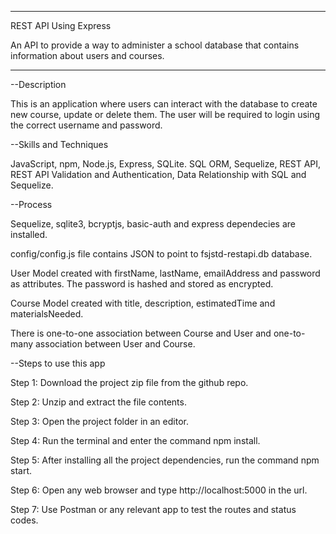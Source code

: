 _______________________________________________________________________________

REST API Using Express

An API to provide a way to administer a school database that contains information about users and
courses. 

_______________________________________________________________________________

--Description

This is an application where users can interact with the database to create new course, update or
delete them. The user will be required to login using the correct username and password.


--Skills and Techniques

JavaScript, npm, Node.js, Express, SQLite. SQL ORM, Sequelize, REST API,
REST API Validation and Authentication, Data Relationship with SQL and Sequelize. 


--Process

Sequelize, sqlite3, bcryptjs, basic-auth and express dependecies are installed.

config/config.js file contains JSON to point to fsjstd-restapi.db database.

User Model created with firstName, lastName, emailAddress and password as attributes. The 
password is hashed and stored as encrypted.

Course Model created with title, description, estimatedTime and materialsNeeded. 

There is one-to-one association between Course and User and one-to-many association between
User and Course. 


--Steps to use this app

Step 1: Download the project zip file from the github repo.

Step 2: Unzip and extract the file contents.

Step 3: Open the project folder in an editor.

Step 4: Run the terminal and enter the command npm install.

Step 5: After installing all the project dependencies, run the command npm start. 

Step 6: Open any web browser and type http://localhost:5000 in the url.

Step 7: Use Postman or any relevant app to test the routes and status codes.